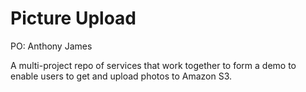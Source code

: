 
Picture Upload
===================

PO: Anthony James

A multi-project repo of services that work together to form a demo to enable users to get and upload photos to Amazon S3.